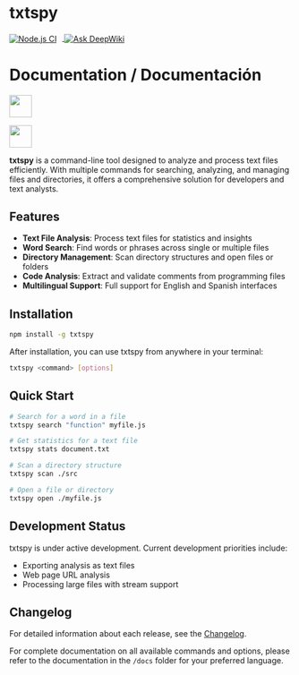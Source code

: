 # txtspy

<p>
  <a href="https://github.com/ingEze/txtspy/actions/workflows/node.js.yml">
    <img src="https://github.com/ingEze/txtspy/workflows/Node.js%20CI/badge.svg" alt="Node.js CI" style="vertical-align: middle; margin-right: 10px;" />
  </a>
  <a href="https://deepwiki.com/ingEze/txtspy">
    <img src="https://deepwiki.com/badge.svg" alt="Ask DeepWiki" style="vertical-align: middle;" />
  </a>
</p>

# Documentation / Documentación

[<img src="https://upload.wikimedia.org/wikipedia/commons/a/a4/Flag_of_the_United_States.svg" width="40">](docs/en/README.md)

[<img src="https://upload.wikimedia.org/wikipedia/commons/9/9a/Flag_of_Spain.svg" width="40">](docs/es/README.md)

**txtspy** is a command-line tool designed to analyze and process text files efficiently. With multiple commands for searching, analyzing, and managing files and directories, it offers a comprehensive solution for developers and text analysts.

## Features

- **Text File Analysis**: Process text files for statistics and insights
- **Word Search**: Find words or phrases across single or multiple files
- **Directory Management**: Scan directory structures and open files or folders
- **Code Analysis**: Extract and validate comments from programming files
- **Multilingual Support**: Full support for English and Spanish interfaces

## Installation

```bash
npm install -g txtspy
```

After installation, you can use txtspy from anywhere in your terminal:

```bash
txtspy <command> [options]
```

## Quick Start

```bash
# Search for a word in a file
txtspy search "function" myfile.js

# Get statistics for a text file
txtspy stats document.txt

# Scan a directory structure
txtspy scan ./src

# Open a file or directory
txtspy open ./myfile.js
```

## Development Status

txtspy is under active development. Current development priorities include:
- Exporting analysis as text files
- Web page URL analysis
- Processing large files with stream support

## Changelog

For detailed information about each release, see the [Changelog](./CHANGELOG.md).

For complete documentation on all available commands and options, please refer to the documentation in the `/docs` folder for your preferred language.
